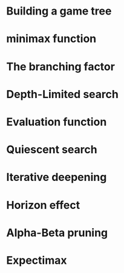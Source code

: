 # Building a game tree

# minimax function

# The branching factor

# Depth-Limited search

# Evaluation function

# Quiescent search

# Iterative deepening

# Horizon effect

# Alpha-Beta pruning

# Expectimax
